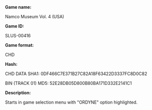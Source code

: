**Game name:**

Namco Museum Vol. 4 (USA)

**Game ID:**

SLUS-00416

**Game format:**

CHD

**Hash:**

CHD DATA SHA1: 0DF466C7E371B27C82A18F63422D3337FC8D0C82

BIN (TRACK 01) MD5: 52E28DB05D800B80BA171D332E2141C1

**Description:**

Starts in game selection menu with "ORDYNE" option highlighted.